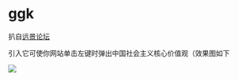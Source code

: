 # ggk

扒自[远景论坛](http://bbs.pcbeta.com)

引入它可使你网站单击左键时弹出中国社会主义核心价值观（效果图如下

![](https://i.imgur.com/xXIFcH0.png)


